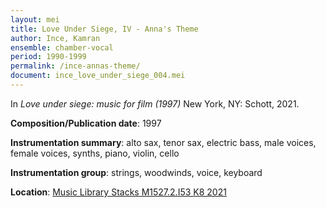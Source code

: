 ```yaml
---
layout: mei
title: Love Under Siege, IV - Anna's Theme
author: Ince, Kamran
ensemble: chamber-vocal
period: 1990-1999
permalink: /ince-annas-theme/
document: ince_love_under_siege_004.mei
---
```


In *Love under siege: music for film (1997)* New York, NY: Schott, 2021.

**Composition/Publication date**: 1997

**Instrumentation summary**: alto sax, tenor sax, electric bass, male voices, female voices, synths, piano, violin, cello

**Instrumentation group**: strings, woodwinds, voice, keyboard

**Location**: <a href="https://tufts.primo.exlibrisgroup.com/permalink/01TUN_INST/1kc9gia/alma991018726334503851" target="_blank">Music Library Stacks M1527.2.I53 K8 2021</a>